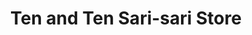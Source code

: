 ---
title: "Ten and Ten Sari-sari Store"
url: /cainta/ten-and-ten-sari-sari-store/
shop: Lebensmittel
---
